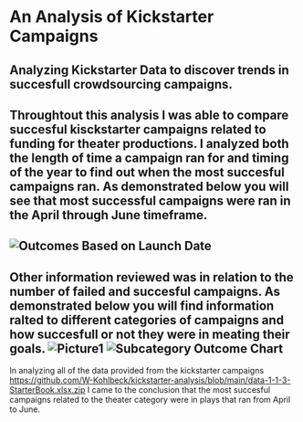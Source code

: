 # An Analysis of Kickstarter Campaigns
Analyzing Kickstarter Data to discover trends in succesfull crowdsourcing campaigns.
---
Throughtout this analysis I was able to compare succesful kisckstarter campaigns related to funding for theater productions. I analyzed both the length of time a campaign ran for and timing of the year to find out when the most succesful campaigns ran. As demonstrated below you will see that most successful campaigns were ran in the April through June timeframe.
---
![Outcomes Based on Launch Date](https://user-images.githubusercontent.com/102195085/164753503-1ee52017-9664-4e83-bc30-e4e910d9499e.png)
---
Other information reviewed was in relation to the number of failed and succesful campaigns. As demonstrated below you will find information ralted to different categories of campaigns and how succesfull or not they were in meating their goals. 
![Picture1](https://user-images.githubusercontent.com/102195085/164754263-aa8f3ee6-b9b0-47e6-bbe4-e7141afb8890.png)
![Subcategory Outcome Chart](https://user-images.githubusercontent.com/102195085/164754280-e79097a3-ea6f-4f27-81d2-30406b34599e.png)
---
In analyzing all of the data provided from the kickstarter campaigns https://github.com/W-Kohlbeck/kickstarter-analysis/blob/main/data-1-1-3-StarterBook.xlsx.zip I came to the conclusion that the most succesful campaigns related to the theater category were in plays that ran from April to June. 
